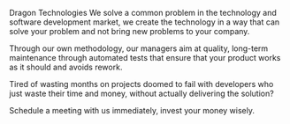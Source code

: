 Dragon Technologies
We solve a common problem in the technology and software development market, we create the technology in a way that can solve your problem and not bring new problems to your company.

Through our own methodology, our managers aim at quality, long-term maintenance through automated tests that ensure that your product works as it should and avoids rework.

Tired of wasting months on projects doomed to fail with developers who just waste their time and money, without actually delivering the solution?

Schedule a meeting with us immediately, invest your money wisely.
